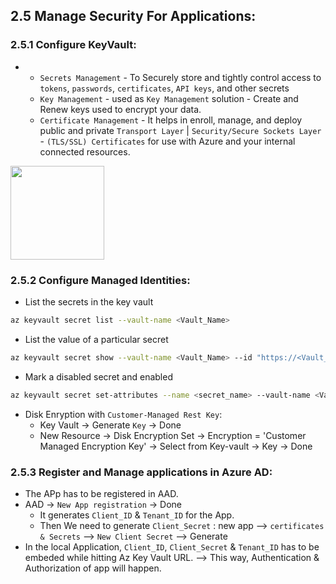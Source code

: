 ## 2.5 Manage Security For Applications:

### 2.5.1 Configure KeyVault:

* 
  * `Secrets Management` - To Securely store and tightly control access to `tokens`, `passwords`, `certificates`, `API keys`, and other secrets
  * `Key Management` - used as `Key Management` solution - Create and Renew keys used to encrypt your data.
  * `Certificate Management` - It helps in enroll, manage, and deploy public and private `Transport Layer` | `Security/Secure Sockets Layer` - `(TLS/SSL) Certificates` for use with Azure and your internal connected resources.

<img src="https://user-images.githubusercontent.com/24938159/123501438-8f0c0200-d662-11eb-9d00-171bff58262d.png" width="150">


### 2.5.2 Configure Managed Identities:

* List the secrets in the key vault

```sh
az keyvault secret list --vault-name <Vault_Name>
```

* List the value of a particular secret

```sh
az keyvault secret show --vault-name <Vault_Name> --id "https://<Vault_Name>.vault.azure.net/secrets/<ID>"
```

* Mark a disabled secret and enabled

```sh
az keyvault secret set-attributes --name <secret_name> --vault-name <Vault_Name> --version "03daa86af5894027890852d0d8e76d04" --enabled true
```

* Disk Enryption with `Customer-Managed Rest Key`:
  * Key Vault -> Generate `Key` -> Done
  * New Resource -> Disk Encryption Set -> Encryption = 'Customer Managed Encryption Key' -> Select from Key-vault -> Key -> Done

### 2.5.3 Register and Manage applications in Azure AD:

* The APp has to be registered in AAD.
* AAD -> `New App registration` -> Done
  * It generates `Client_ID` & `Tenant_ID` for the App.
  * Then We need to generate `Client_Secret` : new app --> `certificates & Secrets` --> `New Client Secret` --> Generate
* In the local Application, `Client_ID`, `Client_Secret` & `Tenant_ID` has to be embeded while hitting Az Key Vault URL. --> This way, Authentication & Authorization of app will happen.

